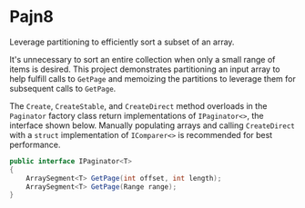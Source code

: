 # Pajn8
Leverage partitioning to efficiently sort a subset of an array.

It's unnecessary to sort an entire collection when only a small range of items is desired.
This project demonstrates partitioning an input array to help fulfill calls to ``GetPage`` and memoizing the partitions to leverage them for subsequent calls to ``GetPage``.

The ``Create``, ``CreateStable``, and ``CreateDirect`` method overloads in the ``Paginator`` factory class return implementations of ``IPaginator<>``, the interface shown below. Manually populating arrays and calling ``CreateDirect`` with a ``struct`` implementation of ``IComparer<>`` is recommended for best performance.
```csharp
public interface IPaginator<T>
{
    ArraySegment<T> GetPage(int offset, int length);
    ArraySegment<T> GetPage(Range range);
}
```

